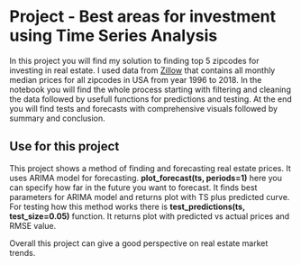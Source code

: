 
# Project - Best areas for investment using Time Series Analysis

In this project you will find my solution to finding top 5 zipcodes for investing in real estate. I used data from [Zillow](https://www.zillow.com/research/data/) that contains all monthly median prices for all zipcodes in USA from year 1996 to 2018. In the notebook you will find the whole process starting with filtering and cleaning the data followed by usefull functions for predictions and testing. At the end you will find tests and forecasts with comprehensive visuals followed by summary and conclusion.


## Use for this project

This project shows a method of finding and forecasting real estate prices. It uses ARIMA model for forecasting. 
**plot_forecast(ts, periods=1)** here you can specify how far in the future you want to forecast. It finds best parameters for ARIMA model and returns plot with TS plus predicted curve.
For testing how this method works there is **test_predictions(ts, test_size=0.05)** function. It returns plot with predicted vs actual prices and RMSE value.

Overall this project can give a good perspective on real estate market trends.






